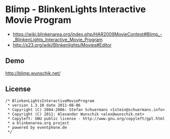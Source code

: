 # Blimp - BlinkenLights Interactive Movie Program

 * https://wiki.blinkenarea.org/index.php/HAR2009MovieContest#Blimp_-_BlinkenLights_Interactive_Movie_Program
 * http://s23.org/wiki/Blinkenlights/Movies#Editor

## Demo

http://blimp.wunschik.net/

## License

	/* BlinkenLightsInteractiveMovieProgram
	 * version 1.3.10 date 2011-08-06
	 * Copyright (C) 2004-2006: Stefan Schuermans <1stein@schuermans.info>
	 * Copyright (C) 2011: Alexander Wunschik <alex@wunschik.net>
	 * Copyleft: GNU public license - http://www.gnu.org/copyleft/gpl.html
	 * a blinkenarea.org project
	 * powered by eventphone.de
	 */